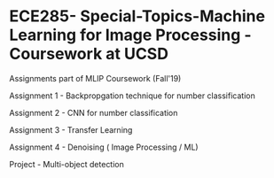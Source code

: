 # ECE285- Special-Topics-Machine Learning for Image Processing - Coursework at UCSD

Assignments part of MLIP Coursework (Fall'19)

Assignment 1 - Backpropgation technique for number classification

Assignment 2 - CNN for number classification

Assignment 3 - Transfer Learning

Assignment 4 - Denoising ( Image Processing / ML)

Project - Multi-object detection

